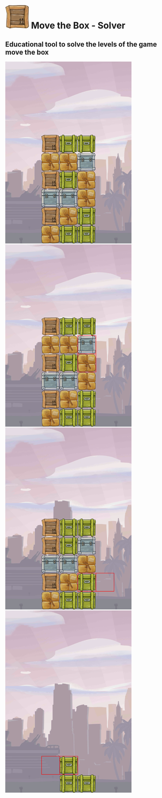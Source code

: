 # <img src="images/boxes_transparent/brown_box.png"  width="75"> Move the Box - Solver

## Educational tool to solve the levels of the game move the box

<img src="images/Initial_guide/res.png"  width="400">
<img src="images/Initial_guide/res_0.png"  width="400">
<img src="images/Initial_guide/res_1.png"  width="400">
<img src="images/Initial_guide/res_2.png"  width="400">